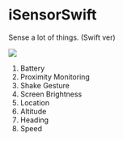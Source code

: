 # iSensorSwift

Sense a lot of things. (Swift ver)

![](https://raw.githubusercontent.com/koogawa/iSensorSwift/master/iSensorSwift/Assets.xcassets/AppIcon.appiconset/icon%403x.png)

1. Battery
2. Proximity Monitoring
3. Shake Gesture
4. Screen Brightness
5. Location
6. Altitude
7. Heading
8. Speed


